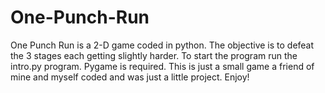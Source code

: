 # One-Punch-Run
One Punch Run is a 2-D game coded in python. The objective is to defeat the 3 stages each getting slightly harder. To start the program run the intro.py program. Pygame is required.  This is just a small game a friend of mine and myself coded and was just a little project. Enjoy!
